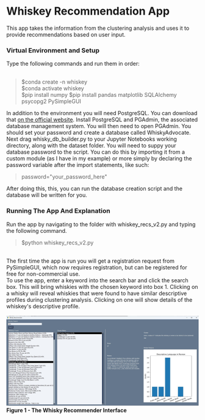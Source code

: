 # Whiskey Recommendation App
This app takes the information from the clustering analysis and uses it to provide recommendations based on user input. 
<h3>Virtual Environment and Setup</h3>
Type the following commands and run them in order:
<br><br>
<blockquote>
$conda create -n whiskey<br>
$conda activate whiskey<br>
$pip install numpy 
$pip install pandas matplotlib SQLAlchemy psycopg2 PySimpleGUI
</blockquote>
In addition to the environment you will need PostgreSQL. You can download that <a href="https://www.pgadmin.org/download/">on the official website</a>. Install PostgreSQL and PGAdmin, the associated database management system.
You will then need to open PGAdmin. You should set your password and create a database called WhiskyAdvocate. Next drag whisky_db_builder.py to your Jupyter Notebooks working directory, along with the dataset folder. You will need
to suppy your database password to the script. You can do this by importing it from a custom module (as I have in my example) or more simply by declaring the password variable after the import statements, like such:
<blockquote>
password="your_password_here" 
</blockquote>
After doing this, this, you can run the database creation script and the database will be written for you.
<br>
<h3>Running The App And Explanation</h3>
Run the app by navigating to the folder with whiskey_recs_v2.py and typing the following command.
<blockquote>
$python whiskey_recs_v2.py
</blockquote>
<br>
The first time the app is run you will get a registration request from PySimpleGUI, which now requires registration, but can be registered for free for non-commercial use.
<br>
To use the app, enter a keyword into the search bar and click the search box. This will bring whiskies with 
the chosen keyword into box 1. Clicking on a whisky will reveal whiskies that were found to have similar descriptive profiles during clustering analysis. Clicking on one will show details of the whiskey's descriptive profile.
<br>
<br>
<img src="https://github.com/gspahlin/whiskey_recommender_app/blob/main/app_picture/whiskey_example.jpg">
<b>Figure 1 - The Whisky Recommender Interface</b>
